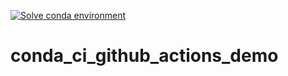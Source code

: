 [![Solve conda environment](https://github.com/kalilamali/conda_ci_github_actions_demo/actions/workflows/solve_conda_env.yml/badge.svg)](https://github.com/kalilamali/conda_ci_github_actions_demo/actions/workflows/solve_conda_env.yml)

# conda_ci_github_actions_demo
